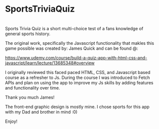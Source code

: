 # SportsTriviaQuiz
# 
Sports Trivia Quiz is a short multi-choice test of a fans knowledge of general sports history.

The original work, specifically the Javascript functionality that makles this game possible was created by: James Quick and can be found @: 

https://www.udemy.com/course/build-a-quiz-app-with-html-css-and-javascript/learn/lecture/13685348#overview 

I originally reviewed this faced paced HTML, CSS, and Javascript based course as a refresher to Js. During the course I was introduced to Fetch APIs and plan on using the app to improve my Js skills by adding features and functionality over time.

Thank you much James!

The front-end graphic design is mostly mine. I chose sports for this app with my Dad and brother in mind :0)

Enjoy!